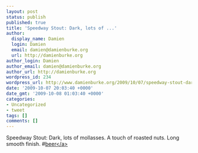 ```yaml
---
layout: post
status: publish
published: true
title: 'Speedway Stout: Dark, lots of ...'
author:
  display_name: Damien
  login: Damien
  email: damien@damienburke.org
  url: http://damienburke.org
author_login: Damien
author_email: damien@damienburke.org
author_url: http://damienburke.org
wordpress_id: 234
wordpress_url: http://www.damienburke.org/2009/10/07/speedway-stout-dark-lots-of/
date: '2009-10-07 20:03:40 +0000'
date_gmt: '2009-10-08 01:03:40 +0000'
categories:
- Uncategorized
- tweet
tags: []
comments: []
---
```

<p>Speedway Stout: Dark, lots of mollasses. A touch of roasted nuts. Long smooth finish. #<a href="http:&#47;&#47;search.twitter.com&#47;search?q=%23beer" class="aktt_hashtag">beer<&#47;a></p>
